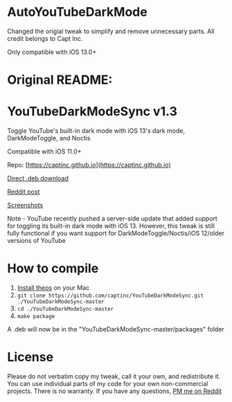 # AutoYouTubeDarkMode

Changed the origial tweak to simplify and remove unnecessary parts. All credit belongs to Capt Inc.

Only compatible with iOS 13.0+

# Original README:

# YouTubeDarkModeSync v1.3
Toggle YouTube's built-in dark mode with iOS 13's dark mode, DarkModeToggle, and Noctis

Compatible with iOS 11.0+

Repo: [https://captinc.github.io](https://captinc.github.io)

[Direct .deb download](https://github.com/captinc/YouTubeDarkModeSync/releases/download/v1.3/com.captinc.youtubedarkmodesync_1.3_iphoneos-arm.deb)

[Reddit post](https://www.reddit.com/r/jailbreak/comments/ergrue/release_youtubedarkmodesync_toggle_youtubes)

[Screenshots](https://captinc.github.io/depictions/youtubedarkmodesync/screenshots.html)

Note - YouTube recently pushed a server-side update that added support for toggling its built-in dark mode with iOS 13. However, this tweak is still fully functional if you want support for DarkModeToggle/Noctis/iOS 12/older versions of YouTube

# How to compile
1. [Install theos](https://github.com/theos/theos/wiki/Installation-macOS) on your Mac
2. `git clone https://github.com/captinc/YouTubeDarkModeSync.git ./YouTubeDarkModeSync-master`
3. `cd ./YouTubeDarkModeSync-master`
4. `make package`

A .deb will now be in the "YouTubeDarkModeSync-master/packages" folder

# License
Please do not verbatim copy my tweak, call it your own, and redistribute it. You can use individual parts of my code for your own non-commercial projects. There is no warranty. If you have any questions, [PM me on Reddit](https://www.reddit.com/message/compose/?to=captinc37&subject=GitHub%20question)
